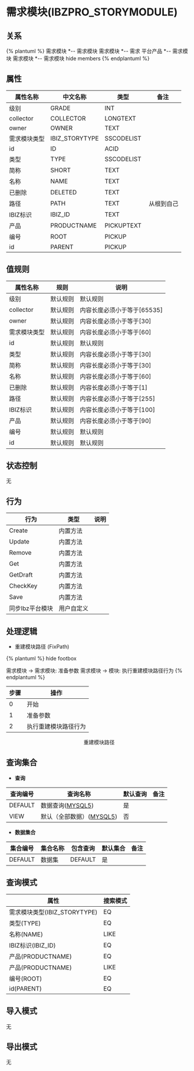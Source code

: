 # 需求模块(IBZPRO_STORYMODULE)

  

## 关系
{% plantuml %}
需求模块 *-- 需求模块 
需求模块 *-- 需求 
平台产品 *-- 需求模块 
需求模块 *-- 需求模块 
hide members
{% endplantuml %}

## 属性

| 属性名称        |    中文名称    | 类型     |  备注  |
| --------   |------------| -----   |  -------- | 
|级别|GRADE|INT|&nbsp;|
|collector|COLLECTOR|LONGTEXT|&nbsp;|
|owner|OWNER|TEXT|&nbsp;|
|需求模块类型|IBIZ_STORYTYPE|SSCODELIST|&nbsp;|
|id|ID|ACID|&nbsp;|
|类型|TYPE|SSCODELIST|&nbsp;|
|简称|SHORT|TEXT|&nbsp;|
|名称|NAME|TEXT|&nbsp;|
|已删除|DELETED|TEXT|&nbsp;|
|路径|PATH|TEXT|&nbsp;从根到自己|
|IBIZ标识|IBIZ_ID|TEXT|&nbsp;|
|产品|PRODUCTNAME|PICKUPTEXT|&nbsp;|
|编号|ROOT|PICKUP|&nbsp;|
|id|PARENT|PICKUP|&nbsp;|

## 值规则
| 属性名称    | 规则    |  说明  |
| --------   |------------| ----- | 
|级别|默认规则|默认规则|
|collector|默认规则|内容长度必须小于等于[65535]|
|owner|默认规则|内容长度必须小于等于[30]|
|需求模块类型|默认规则|内容长度必须小于等于[60]|
|id|默认规则|默认规则|
|类型|默认规则|内容长度必须小于等于[30]|
|简称|默认规则|内容长度必须小于等于[30]|
|名称|默认规则|内容长度必须小于等于[60]|
|已删除|默认规则|内容长度必须小于等于[1]|
|路径|默认规则|内容长度必须小于等于[255]|
|IBIZ标识|默认规则|内容长度必须小于等于[100]|
|产品|默认规则|内容长度必须小于等于[90]|
|编号|默认规则|默认规则|
|id|默认规则|默认规则|

## 状态控制

无


## 行为
| 行为    | 类型    |  说明  |
| --------   |------------| ----- | 
|Create|内置方法|&nbsp;|
|Update|内置方法|&nbsp;|
|Remove|内置方法|&nbsp;|
|Get|内置方法|&nbsp;|
|GetDraft|内置方法|&nbsp;|
|CheckKey|内置方法|&nbsp;|
|Save|内置方法|&nbsp;|
|同步Ibz平台模块|用户自定义|&nbsp;|

## 处理逻辑
* 重建模块路径 (FixPath)
  
   

{% plantuml %}
hide footbox

需求模块 -> 需求模块: 准备参数
需求模块 -> 模块: 执行重建模块路径行为
{% endplantuml %}

| 步骤       | 操作        |
| --------   | --------   |
|0|开始 | 
|1|准备参数 |
|2|执行重建模块路径行为 |
<center>重建模块路径</center>

## 查询集合

* **查询**

| 查询编号 | 查询名称       | 默认查询 |   备注|
| --------  | --------   | --------   | ----- |
|DEFAULT|数据查询([MYSQL5](../../appendix/query_MYSQL5.md#IBZProStoryModule_Default))|是|&nbsp;|
|VIEW|默认（全部数据）([MYSQL5](../../appendix/query_MYSQL5.md#IBZProStoryModule_View))|否|&nbsp;|

* **数据集合**

| 集合编号 | 集合名称   |  包含查询  | 默认集合 |   备注|
| --------  | --------   | -------- | --------   | ----- |
|DEFAULT|数据集|DEFAULT|是|&nbsp;|

## 查询模式
| 属性      |    搜索模式     |
| --------   |------------|
|需求模块类型(IBIZ_STORYTYPE)|EQ|
|类型(TYPE)|EQ|
|名称(NAME)|LIKE|
|IBIZ标识(IBIZ_ID)|EQ|
|产品(PRODUCTNAME)|EQ|
|产品(PRODUCTNAME)|LIKE|
|编号(ROOT)|EQ|
|id(PARENT)|EQ|

## 导入模式
无


## 导出模式
无
